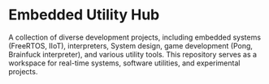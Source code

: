 # Embedded Utility Hub

A collection of diverse development projects, including embedded systems (FreeRTOS, IIoT), interpreters, System design, game development (Pong, Brainfuck interpreter), and various utility tools. This repository serves as a workspace for real-time systems, software utilities, and experimental projects.

